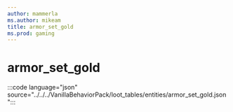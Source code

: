 ```yaml
---
author: mammerla
ms.author: mikeam
title: armor_set_gold
ms.prod: gaming
---
```


# armor_set_gold

:::code language="json" source="../../../VanillaBehaviorPack/loot_tables/entities/armor_set_gold.json":::